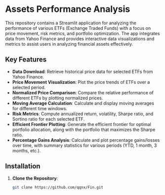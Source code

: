 # Assets Performance Analysis

This repository contains a Streamlit application for analyzing the performance of various ETFs (Exchange Traded Funds) with a focus on price movement, risk metrics, and portfolio optimization. The app integrates data from Yahoo Finance and provides interactive data visualizations and metrics to assist users in analyzing financial assets effectively.

## Key Features

- **Data Download**: Retrieve historical price data for selected ETFs from Yahoo Finance.
- **Price Movement Visualization**: Plot the price trends of ETFs over a selected period.
- **Normalized Price Comparison**: Compare the relative performance of different ETFs by plotting normalized prices.
- **Moving Average Calculation**: Calculate and display moving averages for different time windows.
- **Risk Metrics**: Compute annualized return, volatility, Sharpe ratio, and Sortino ratio for each selected ETF.
- **Efficient Frontier Plotting**: Generate the efficient frontier for optimal portfolio allocation, along with the portfolio that maximizes the Sharpe ratio.
- **Percentage Gains Analysis**: Calculate and plot percentage gains/losses over time, with summary statistics for various periods (YTD, 1 month, 3 months, etc.).

## Installation

1. **Clone the Repository**:
   ```bash
   git clone https://github.com/qqnx/Fin.git
